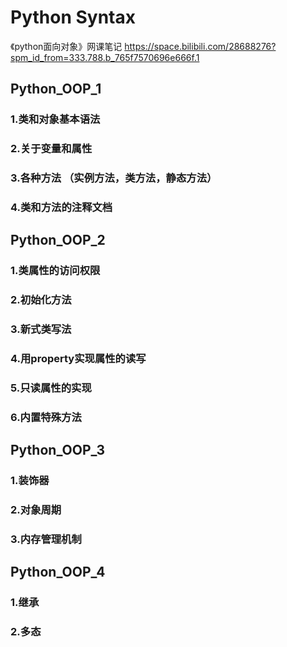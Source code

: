 # Python Syntax

《python面向对象》网课笔记
https://space.bilibili.com/28688276?spm_id_from=333.788.b_765f7570696e666f.1  


## Python_OOP_1
### 1.类和对象基本语法
### 2.关于变量和属性
### 3.各种方法 （实例方法，类方法，静态方法）
### 4.类和方法的注释文档


## Python_OOP_2
### 1.类属性的访问权限
### 2.初始化方法
### 3.新式类写法
### 4.用property实现属性的读写
### 5.只读属性的实现
### 6.内置特殊方法


## Python_OOP_3
### 1.装饰器
### 2.对象周期
### 3.内存管理机制


## Python_OOP_4
### 1.继承
### 2.多态
